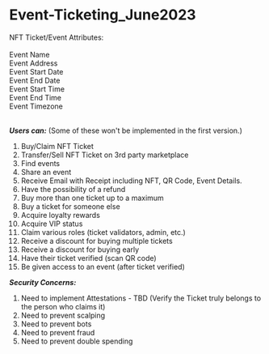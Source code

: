 # Event-Ticketing_June2023


NFT Ticket/Event Attributes: <br>  
                    Event Name <br>
                    Event Address<br>
                    Event Start Date<br>
                    Event End Date<br>
                    Event Start Time<br>
                    Event End Time<br>
                    Event Timezone<br><br>

***Users can:***
(Some of these won't be implemented in the first version.)

1. Buy/Claim NFT Ticket
2. Transfer/Sell NFT Ticket on 3rd party marketplace
3. Find events
4. Share an event
5. Receive Email with Receipt including NFT, QR Code, Event Details.
6. Have the possibility of a refund
7. Buy more than one ticket up to a maximum
8. Buy a ticket for someone else
9. Acquire loyalty rewards
10. Acquire VIP status
11. Claim various roles (ticket validators, admin, etc.)
12. Receive a discount for buying multiple tickets
13. Receive a discount for buying early
14. Have their ticket verified (scan QR code)
15. Be given access to an event (after ticket verified)


***Security Concerns:***
1. Need to implement Attestations - TBD (Verify the Ticket truly belongs to the person who claims it)
2. Need to prevent scalping
3. Need to prevent bots
4. Need to prevent fraud
5. Need to prevent double spending


 